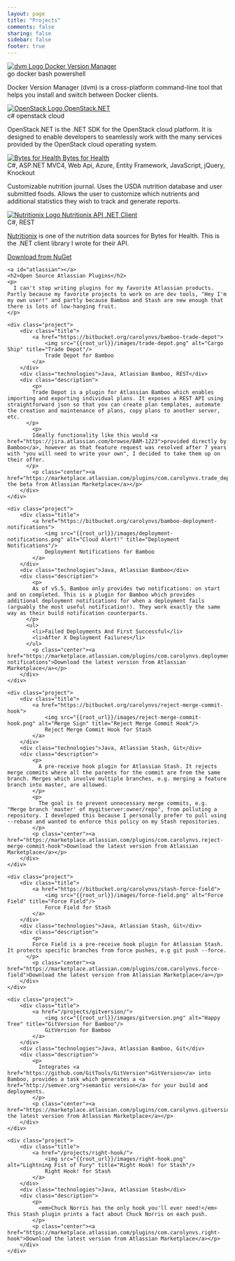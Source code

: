 ```yaml
---
layout: page
title: "Projects"
comments: false
sharing: false
sidebar: false
footer: true
---
```


<div class="projects">
    <div class="project">
        <div class="title">
            <a href="https://howtowhale.github.io/dvm/">
                <img src="{{root_url}}/images/dvm.png" alt="dvm Logo" title="Docker Version Manager"/>
                Docker Version Manager
            </a>
        </div>
        <div class="technologies">go docker bash powershell</div>
        <p class="description">
          Docker Version Manager (dvm) is a cross-platform command-line tool that helps you install and switch between Docker clients.
        </p>
    </div>
    <div class="project">
        <div class="title">
            <a href="http://github.com/openstacknetsdk/openstack.net">
                <img src="{{root_url}}/images/openstack.png" alt="OpenStack Logo" title="OpenStack.NET"/>
                OpenStack.NET
            </a>
        </div>
        <div class="technologies">c# openstack cloud</div>
        <p class="description">
          OpenStack.NET is the .NET SDK for the OpenStack cloud platform. It is designed to enable developers to seamlessly work with the many services provided by the OpenStack cloud operating system.
        </p>
    </div>
    <div class="project">
        <div class="title">
            <a href="http://bytesforhealth.com">
                <img src="{{root_url}}/images/bytesforhealth.png" alt="Bytes for Health" title="Bytes for Health"/>
                Bytes for Health
            </a>
        </div>
        <div class="technologies">C#, ASP.NET MVC4, Web Api, Azure, Entity Framework, JavaScript, jQuery,
            Knockout</div>
        <p class="description">
          Customizable nutrition journal. Uses the USDA nutrition database and user submitted
            foods. Allows the user to customize which nutrients and additional statistics they
            wish to track and generate reports.
          </p>
    </div>
    <div class="project">
        <div class="title">
            <a href="https://github.com/carolynvs/nutritionix">
                <img src="{{root_url}}/images/nutritionix.png" alt="Nutritionix Logo" title="Nutritionix API .NET Client"/>
                Nutritionix API .NET Client
            </a>
        </div>
        <div class="technologies">C#, REST</div>
        <p class="description"><a href="http://nutritionix.com">Nutritionix</a> is one of the nutrition data sources for Bytes for Health. This is the .NET client library I wrote for their API.</p>
        <p class="center"><a href="http://www.nuget.org/packages/nutritionix">Download from NuGet</a></p>
    </div>

    <a id="atlassian"></a>
    <h2>Open Source Atlassian Plugins</h2>
    <p>
      I can't stop writing plugins for my favorite Atlassian products. Partly because my favorite projects to work on are dev tools, "Hey I'm my own user!" and partly because Bamboo and Stash are new enough that there is lots of low-hanging fruit.
    </p>

    <div class="project">
        <div class="title">
            <a href="https://bitbucket.org/carolynvs/bamboo-trade-depot">
                <img src="{{root_url}}/images/trade-depot.png" alt="Cargo Ship" title="Trade Depot"/>
                Trade Depot for Bamboo
            </a>
        </div>
        <div class="technologies">Java, Atlassian Bamboo, REST</div>
        <div class="description">
        	<p>
            Trade Depot is a plugin for Atlassian Bamboo which enables importing and exporting individual plans. It exposes a REST API using straightforward json so that you can create plan templates, automate the creation and maintenance of plans, copy plans to another server, etc.
          </p>
        	<p>
            Ideally functionality like this would <a href="https://jira.atlassian.com/browse/BAM-1223">provided directly by Bamboo</a>, however as that feature request was resolved after 7 years with "you will need to write your own", I decided to take them up on their offer.
          </p>
        	<p class="center"><a href="https://marketplace.atlassian.com/plugins/com.carolynvs.trade_depot">Download the beta from Atlassian Marketplace</a></p>
        </div>
    </div>

    <div class="project">
        <div class="title">
            <a href="https://bitbucket.org/carolynvs/bamboo-deployment-notifications">
                <img src="{{root_url}}/images/deployment-notifications.png" alt="Cloud Alert!" title="Deployment Notifications"/>
                Deployment Notifications for Bamboo
            </a>
        </div>
        <div class="technologies">Java, Atlassian Bamboo</div>
        <div class="description">
        	<p>
            As of v5.5, Bamboo only provides two notifications: on start and on completed. This is a plugin for Bamboo which provides additional deployment notifications for when a deployment fails (arguably the most useful notification!). They work exactly the same way as their build notification counterparts.
          </p>
          <ul>
            <li>Failed Deployments And First Successful</li>
            <li>After X Deployment Failures</li>
          </ul>
        	<p class="center"><a href="https://marketplace.atlassian.com/plugins/com.carolynvs.deployment-notifications">Download the latest version from Atlassian Marketplace</a></p>
        </div>
    </div>

    <div class="project">
        <div class="title">
            <a href="https://bitbucket.org/carolynvs/reject-merge-commit-hook">
                <img src="{{root_url}}/images/reject-merge-commit-hook.png" alt="Merge Sign" title="Reject Merge Commit Hook"/>
                Reject Merge Commit Hook for Stash
            </a>
        </div>
        <div class="technologies">Java, Atlassian Stash, Git</div>
        <div class="description">
            <p>
              A pre-receive hook plugin for Atlassian Stash. It rejects merge commits where all the parents for the commit are from the same branch. Merges which involve multiple branches, e.g. merging a feature branch into master, are allowed.
            </p>
            <p>
              The goal is to prevent unnecessary merge commits, e.g. "Merge branch 'master' of mygitserver:owner/repo", from polluting a repository. I developed this because I personally prefer to pull using --rebase and wanted to enforce this policy on my Stash repositories.
            </p>
            <p class="center"><a href="https://marketplace.atlassian.com/plugins/com.carolynvs.reject-merge-commit-hook">Download the latest version from Atlassian Marketplace</a></p>
        </div>
    </div>

    <div class="project">
        <div class="title">
            <a href="https://bitbucket.org/carolynvs/stash-force-field">
                <img src="{{root_url}}/images/force-field.png" alt="Force Field" title="Force Field"/>
                Force Field for Stash
            </a>
        </div>
        <div class="technologies">Java, Atlassian Stash, Git</div>
        <div class="description">
        	<p>
            Force Field is a pre-receive hook plugin for Atlassian Stash. It protects specific branches from force pushes, e.g git push --force.
          </p>
        	<p class="center"><a href="https://marketplace.atlassian.com/plugins/com.carolynvs.force-field">Download the latest version from Atlassian Marketplace</a></p>
        </div>
    </div>

    <div class="project">
        <div class="title">
            <a href="/projects/gitversion/">
                <img src="{{root_url}}/images/gitversion.png" alt="Happy Tree" title="GitVersion for Bamboo"/>
                GitVersion for Bamboo
            </a>
        </div>
        <div class="technologies">Java, Atlassian Bamboo, Git</div>
        <div class="description">
            <p>
              Integrates <a href="https://github.com/GitTools/GitVersion">GitVersion</a> into Bamboo, provides a task which generates a <a href="http://semver.org">semantic version</a> for your build and deployments.
            </p>
            <p class="center"><a href="https://marketplace.atlassian.com/plugins/com.carolynvs.gitversion">Download the latest version from Atlassian Marketplace</a></p>
        </div>
    </div>

    <div class="project">
        <div class="title">
            <a href="/projects/right-hook/">
                <img src="{{root_url}}/images/right-hook.png" alt="Lightning Fist of Fury" title="Right Hook! for Stash"/>
                Right Hook! for Stash
            </a>
        </div>
        <div class="technologies">Java, Atlassian Stash</div>
        <div class="description">
            <p>
              <em>Chuck Norris has the only hook you'll ever need!</em> This Stash plugin prints a fact about Chuck Norris on each push.
            </p>
            <p class="center"><a href="https://marketplace.atlassian.com/plugins/com.carolynvs.right-hook">Download the latest version from Atlassian Marketplace</a></p>
        </div>
    </div>
</div>
